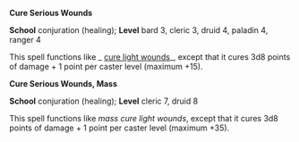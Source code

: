  **Cure Serious Wounds**

**School** conjuration (healing); **Level** bard 3, cleric 3, druid 4, paladin 4, ranger 4

This spell functions like _ [cure light wounds](cureLightWounds.html#_cure-light-wounds)_, except that it cures 3d8 points of damage + 1 point per caster level (maximum +15).

**Cure Serious Wounds, Mass**

**School** conjuration (healing); **Level** cleric 7, druid 8

This spell functions like _mass cure light wounds_, except that it cures 3d8 points of damage + 1 point per caster level (maximum +35).


